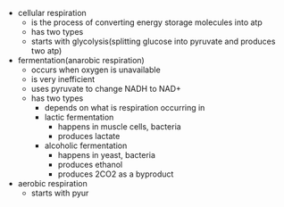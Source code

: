 - cellular respiration
	- is the process of converting energy storage molecules into atp
	- has two types
	- starts with glycolysis(splitting glucose into pyruvate and produces two atp)
- fermentation(anarobic respiration)
	- occurs when oxygen is unavailable
	- is very inefficient
	- uses pyruvate to change NADH to NAD+
	- has two types
		- depends on what is respiration occurring in
		- lactic fermentation
			- happens in muscle cells, bacteria
			- produces lactate
		- alcoholic fermentation
			- happens in yeast, bacteria
			- produces ethanol
			- produces 2CO2 as a byproduct
- aerobic respiration
	- starts with pyur
